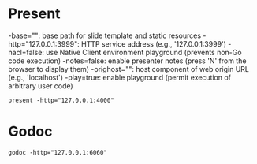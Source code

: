 

# Present

-base="": base path for slide template and static resources
-http="127.0.0.1:3999": HTTP service address (e.g., '127.0.0.1:3999')
-nacl=false: use Native Client environment playground (prevents non-Go code execution)
-notes=false: enable presenter notes (press 'N' from the browser to display them)
-orighost="": host component of web origin URL (e.g., 'localhost')
-play=true: enable playground (permit execution of arbitrary user code)

```
present -http="127.0.0.1:4000"
```

# Godoc

```
godoc -http="127.0.0.1:6060"
```